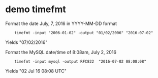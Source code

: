 
# demo timefmt

Format the date July, 7, 2016 in YYYY-MM-DD format

```shell
    timefmt -input "2006-01-02" -output "01/02/2006" "2016-07-02"
```

Yields "07/02/2016"

Format the MySQL date/time of 8:08am, July 2, 2016

```shell
    timefmt -input mysql -output RFC822  "2016-07-02 08:08:08"
```

Yields "02 Jul 16 08:08 UTC"

